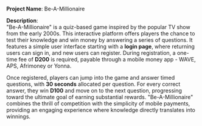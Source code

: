 **Project Name**: Be-A-Millionaire

**Description**:  
"Be-A-Millionaire" is a quiz-based game inspired by the popular TV show from the early 2000s. This interactive platform offers players the chance to test their knowledge and win money by answering a series of questions. It features a simple user interface starting with a **login page**, where returning users can sign in, and new users can register. During registration, a one-time fee of **D200** is required, payable through a mobile money app - WAVE, APS, Afrimoney or Yonna.

Once registered, players can jump into the game and answer timed questions, with **30 seconds** allocated per question. For every correct answer, they win **D100** and move on to the next question, progressing toward the ultimate goal of earning substantial rewards. "Be-A-Millionaire" combines the thrill of competition with the simplicity of mobile payments, providing an engaging experience where knowledge directly translates into winnings.
